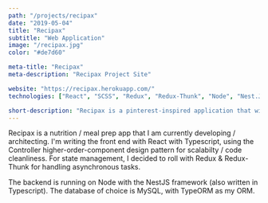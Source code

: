 ```yaml
---
path: "/projects/recipax"
date: "2019-05-04"
title: "Recipax"
subtitle: "Web Application"
image: "/recipax.jpg"
color: "#de7d60"

meta-title: "Recipax"
meta-description: "Recipax Project Site"

website: "https://recipax.herokuapp.com/"
technologies: ["React", "SCSS", "Redux", "Redux-Thunk", "Node", "Nest.Js", "Typescript", "MySQL", "Docker", "TypeORM"]

short-description: "Recipax is a pinterest-inspired application that will let fitness folk find healthy meal-prep recipes. It will also allow them to eventually create meal plans and export shopping lists for the week."
---
```


Recipax is a nutrition / meal prep app that I am currently developing / architecting. I'm writing the front end with React with Typescript, using the Controller higher-order-component design pattern for scalabilty / code cleanliness. For state management, I decided to roll with Redux & Redux-Thunk for handling asynchronous tasks.

The backend is running on Node with the NestJS framework (also written in Typescript). The database of choice is MySQL, with TypeORM as my ORM.